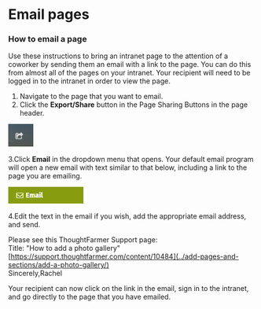 # Email pages



### How to email a page

Use these instructions to bring an intranet page to the attention of a coworker by sending them an email with a link to the page. You can do this from almost all of the pages on your intranet. Your recipient will need to be logged in to the intranet in order to view the page.

1. Navigate to the page that you want to email.
2. Click the **Export/Share** button in the Page Sharing Buttons in the page header.

![](../../.gitbook/assets/1%20%285%29.png)

3.Click **Email** in the dropdown menu that opens. Your default email program will open a new email with text similar to that below, including a link to the page you are emailing.  


![](../../.gitbook/assets/2%20%2856%29.png)



4.Edit the text in the email if you wish, add the appropriate email address, and send.

Please see this ThoughtFarmer Support page:  
Title: "How to add a photo gallery" [https://support.thoughtfarmer.com/content/10484](../add-pages-and-sections/add-a-photo-gallery/)  
Sincerely,Rachel

  
Your recipient can now click on the link in the email, sign in to the intranet, and go directly to the page that you have emailed.

